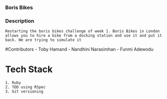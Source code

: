 ### Boris Bikes

### Description
	Restarting the boris bikes challenge of week 1. Boris Bikes in London allows you to hire a bike from a docking station and use it and put it back. We are trying to simulate it


#Contributors
	- Toby Hamand
	- Nandhini Narasimhan
	- Funmi Adewodu

# Tech Stack

	1. Ruby
	2. TDD using RSpec
	3. Git versioning
